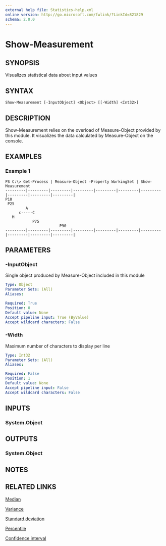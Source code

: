 ```yaml
---
external help file: Statistics-help.xml
online version: http://go.microsoft.com/fwlink/?LinkId=821829
schema: 2.0.0
---
```


# Show-Measurement

## SYNOPSIS
Visualizes statistical data about input values

## SYNTAX

```
Show-Measurement [-InputObject] <Object> [[-Width] <Int32>]
```

## DESCRIPTION
Show-Measurement relies on the overload of Measure-Object provided by this module. It visualizes the data calculated by Measure-Object on the console.

## EXAMPLES

### Example 1
```
PS C:\> Get-Process | Measure-Object -Property WorkingSet | Show-Measurement
---------|---------|---------|---------|---------|---------|---------|---------|---------|---------|
P10
 P25
         A
      c-----C
   M
            P75
                        P90
---------|---------|---------|---------|---------|---------|---------|---------|---------|---------|
```

## PARAMETERS

### -InputObject
Single object produced by Measure-Object included in this module

```yaml
Type: Object
Parameter Sets: (All)
Aliases: 

Required: True
Position: 0
Default value: None
Accept pipeline input: True (ByValue)
Accept wildcard characters: False
```

### -Width
Maximum number of characters to display per line

```yaml
Type: Int32
Parameter Sets: (All)
Aliases: 

Required: False
Position: 1
Default value: None
Accept pipeline input: False
Accept wildcard characters: False
```

## INPUTS

### System.Object


## OUTPUTS

### System.Object

## NOTES

## RELATED LINKS

[Median](https://en.m.wikipedia.org/wiki/Median)

[Variance](https://en.m.wikipedia.org/wiki/Variance)

[Standard deviation](https://en.m.wikipedia.org/wiki/Standard_deviation)

[Percentile](https://en.m.wikipedia.org/wiki/Percentile)

[Confidence interval](https://en.m.wikipedia.org/wiki/Confidence_interval)
